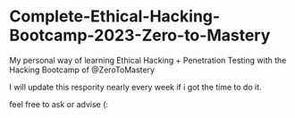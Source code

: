 # Complete-Ethical-Hacking-Bootcamp-2023-Zero-to-Mastery

My personal way of learning Ethical Hacking + Penetration Testing with the Hacking Bootcamp of @ZeroToMastery

I will update this respority nearly every week if i got the time to do it.

feel free to ask or advise (:
